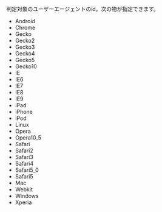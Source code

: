 判定対象のユーザーエージェントのid。次の物が指定できます。

- Android
- Chrome
- Gecko
- Gecko2
- Gecko3
- Gecko4
- Gecko5
- Gecko10
- IE
- IE6
- IE7
- IE8
- IE9
- iPad
- iPhone
- iPod
- Linux
- Opera
- Opera10_5
- Safari
- Safari2
- Safari3
- Safari4
- Safari5_0
- Safari5
- Mac
- Webkit
- Windows
- Xperia
